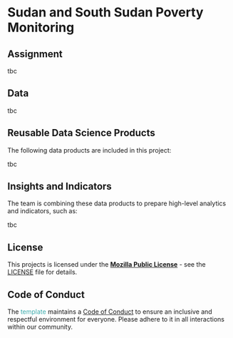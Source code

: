 # Sudan and South Sudan Poverty Monitoring

## Assignment

tbc


## Data

tbc


## Reusable Data Science Products

The following data products are included in this project:

tbc


## Insights and Indicators

The team is combining these data products to prepare high-level analytics and indicators, such as:

tbc


## License

This projects is licensed under the [**Mozilla Public License**](https://opensource.org/license/mpl-2-0/) - see the [LICENSE](LICENSE) file for details.


## Code of Conduct

The <span style="color:#3EACAD">template</span> maintains a [Code of Conduct](docs/CODE_OF_CONDUCT.md) to ensure an inclusive and respectful environment for everyone. Please adhere to it in all interactions within our community.
